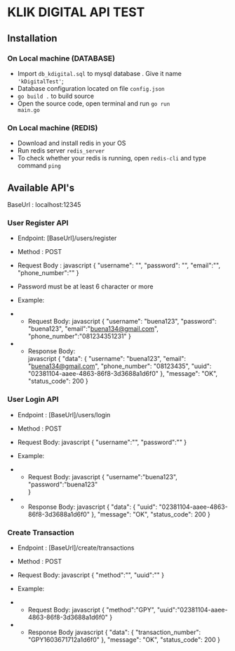 # KLIK DIGITAL API TEST


## Installation

### On Local machine (DATABASE)
 - Import <code>db_kdigital.sql</code> to mysql database . Give it name <code>'kDigitalTest'</code>;
 - Database configuration located on file <code>config.json</code>
 - <code>go build .</code> to build source 
 - Open the source code, open terminal and run <code>go run main.go</code>

### On Local machine (REDIS)
 - Download and install redis in your OS
 - Run redis server <code>redis_server</code>
 - To check whether your redis is running, open <code>redis-cli</code> and type command <code>ping</code>

## Available API's
BaseUrl : localhost:12345

### User Register API
 - Endpoint: [BaseUrl]/users/register
 - Method  : POST
 - Request Body :
  javascript
  { 
    "username": "<string>",
    "password": "<string>",
    "email":"<string>",
    "phone_number":"<string>"
  }
  
 - Password must be at least 6 character or more
 - Example:
 - - Request Body:
     javascript
        {
        	 "username": "buena123",
             "password": "buena123",
             "email":"buena134@gmail.com",
             "phone_number":"081234351231"
        }
     
 - - Response Body:    
     javascript
        {
         "data": {
                 "username": "buena123",
                 "email": "buena134@gmail.com",
                 "phone_number": "08123435",
                 "uuid": "02381104-aaee-4863-86f8-3d3688a1d6f0"
             },
        "message": "OK",
        "status_code": 200
        }
     


### User Login API

 - Endpoint  : [BaseUrl]/users/login
 - Method    : POST
 - Request Body:
 javascript
{
    "username":"<string>",
    "password":"<string>"
}

 - Example:
 - - Request Body:
     javascript
         {
             "username":"buena123",
             "password":"buena123"    	
         }
     
 - - Response Body: 
      javascript
        {
            "data": {
                "uuid": "02381104-aaee-4863-86f8-3d3688a1d6f0"
            },
            "message": "OK",
            "status_code": 200
        }
        
 
 ### Create Transaction
 - Endpoint : [BaseUrl]/create/transactions
 - Method   : POST
 - Request Body:
  javascript
 {
    "method":"<string>",
    "uuid":"<string>"
}
  
 - Example:
 - - Request Body:
     javascript
        {
        	"method":"GPY",
            "uuid":"02381104-aaee-4863-86f8-3d3688a1d6f0"
        }
     
 - - Response Body
     javascript
        {
            "data": {
                "transaction_number": "GPY1603671712a1d6f0"
            },
            "message": "OK",
            "status_code": 200
        }
     